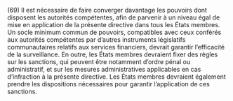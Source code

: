 (69) Il est nécessaire de faire converger davantage les pouvoirs dont disposent les autorités compétentes, afin de parvenir à un niveau égal de mise en application de la présente directive dans tous les États membres. Un socle minimum commun de pouvoirs, compatibles avec ceux conférés aux autorités compétentes par d’autres instruments législatifs communautaires relatifs aux services financiers, devrait garantir l’efficacité de la surveillance. En outre, les États membres devraient fixer des règles sur les sanctions, qui peuvent être notamment d’ordre pénal ou administratif, et sur les mesures administratives applicables en cas d’infraction à la présente directive. Les États membres devraient également prendre les dispositions nécessaires pour garantir l’application de ces sanctions.